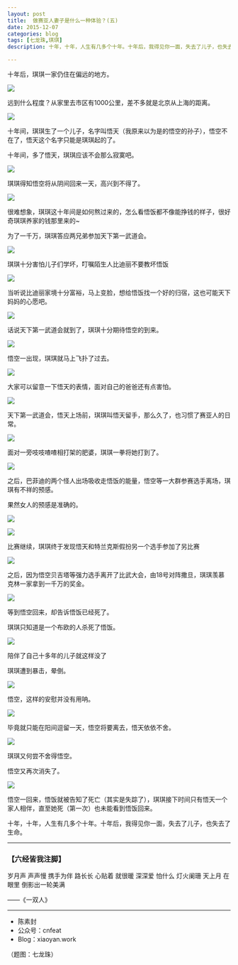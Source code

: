```yaml
---
layout: post
title:  做赛亚人妻子是什么一种体验？(五)
date: 2015-12-07
categories: blog
tags: [七龙珠,琪琪]
description: 十年，十年，人生有几多个十年。十年后，我得见你一面，失去了儿子，也失去了生命。

---
```


十年后，琪琪一家仍住在偏远的地方。

![](http://openmindclub.qiniudn.com/team/cnfeat/image/dragonball_chihi_53.jpg)

远到什么程度？从家里去市区有1000公里，差不多就是北京从上海的距离。

![](http://openmindclub.qiniudn.com/team/cnfeat/image/dragonball_chihi_54.jpg)

十年间，琪琪生了一个儿子，名字叫悟天（我原来以为是的悟空的孙子），悟空不在了，悟天这个名字只能是琪琪起的了。

十年间，多了悟天，琪琪应该不会那么寂寞吧。

![](http://openmindclub.qiniudn.com/team/cnfeat/image/dragonball_chihi_55.jpg)

琪琪得知悟空将从阴间回来一天，高兴到不得了。

![](http://openmindclub.qiniudn.com/team/cnfeat/image/dragonball_chihi_56.jpg)

很难想象，琪琪这十年间是如何熬过来的，怎么看悟饭都不像能挣钱的样子，很好奇琪琪养家的钱那里来的~

为了一千万，琪琪答应两兄弟参加天下第一武道会。

![](http://openmindclub.qiniudn.com/team/cnfeat/image/dragonball_chihi_57.jpg)

琪琪十分害怕儿子们学坏，叮嘱陌生人比迪丽不要教坏悟饭


![](http://openmindclub.qiniudn.com/team/cnfeat/image/dragonball_chihi_58.jpg)

当听说比迪丽家境十分富裕，马上变脸，想给悟饭找一个好的归宿，这也可能天下妈妈的心愿吧。

![](http://openmindclub.qiniudn.com/team/cnfeat/image/dragonball_chihi_59.jpg)

话说天下第一武道会就到了，琪琪十分期待悟空的到来。

![](http://openmindclub.qiniudn.com/team/cnfeat/image/dragonball_chihi_60.jpg)

悟空一出现，琪琪就马上飞扑了过去。

![](http://openmindclub.qiniudn.com/team/cnfeat/image/dragonball_chihi_61.jpg)

大家可以留意一下悟天的表情，面对自己的爸爸还有点害怕。

![](http://openmindclub.qiniudn.com/team/cnfeat/image/dragonball_chihi_62.jpg)

天下第一武道会，悟天上场前，琪琪叫悟天留手，那么久了，也习惯了赛亚人的日常。

![](http://openmindclub.qiniudn.com/team/cnfeat/image/dragonball_chihi_63.jpg)

面对一旁吱吱喳喳相打架的肥婆，琪琪一拳将她打到了。

![](http://openmindclub.qiniudn.com/team/cnfeat/image/dragonball_chihi_64.jpg)

之后，巴菲迪的两个怪人出场吸收走悟饭的能量，悟空等一大群参赛选手离场，琪琪有不祥的预感。

果然女人的预感是准确的。

![](http://openmindclub.qiniudn.com/team/cnfeat/image/dragonball_chihi_65.jpg)



![](http://openmindclub.qiniudn.com/team/cnfeat/image/dragonball_chihi_66.jpg)

比赛继续，琪琪终于发现悟天和特兰克斯假扮另一个选手参加了另比赛

![](http://openmindclub.qiniudn.com/team/cnfeat/image/dragonball_chihi_67.jpg)

之后，因为悟空贝吉塔等强力选手离开了比武大会，由18号对阵撒旦，琪琪羡慕克林一家拿到一千万的奖金。

![](http://openmindclub.qiniudn.com/team/cnfeat/image/dragonball_chihi_68.jpg)

等到悟空回来，却告诉悟饭已经死了。

琪琪只知道是一个布欧的人杀死了悟饭。

![](http://openmindclub.qiniudn.com/team/cnfeat/image/dragonball_chihi_69.jpg)

陪伴了自己十多年的儿子就这样没了

琪琪遭到暴击，晕倒。

![](http://openmindclub.qiniudn.com/team/cnfeat/image/dragonball_chihi_70.jpg)

悟空，这样的安慰并没有用呐。

![](http://openmindclub.qiniudn.com/team/cnfeat/image/dragonball_chihi_71.jpg)

毕竟就只能在阳间逗留一天，悟空将要离去，悟天依依不舍。

![](http://openmindclub.qiniudn.com/team/cnfeat/image/dragonball_chihi_72.jpg)

琪琪又何尝不舍得悟空。

悟空又再次消失了。

![](http://openmindclub.qiniudn.com/team/cnfeat/image/dragonball_chihi_73.jpg)

悟空一回来，悟饭就被告知了死亡（其实是失踪了），琪琪接下时间只有悟天一个家人相伴，直至她死（第一次）也未能看到悟饭回来。

十年，十年，人生有几多个十年。十年后，我得见你一面，失去了儿子，也失去了生命。



----

### **【六经皆我注脚】**


岁月声 声声慢 携手为伴
路长长 心贴着 就很暖
深深爱 怕什么 灯火阑珊
天上月 在眼里 倒影出一轮美满 



——《一双人》



----

- 陈素封
- 公众号：cnfeat
- Blog：xiaoyan.work

（题图：七龙珠）

